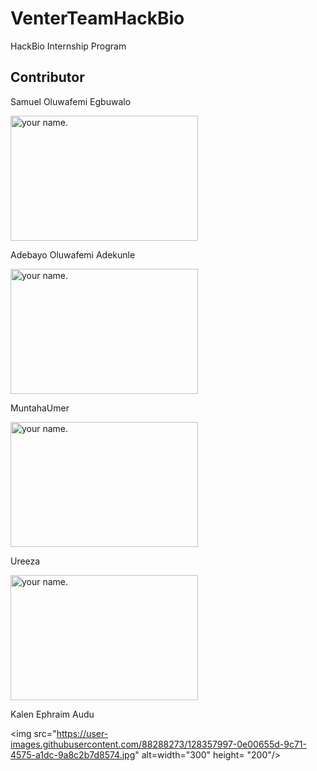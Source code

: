 # VenterTeamHackBio
HackBio Internship Program





## Contributor

Samuel Oluwafemi Egbuwalo 

<img src="https://user-images.githubusercontent.com/85350295/128296296-dddfca4f-ee3a-470a-b1de-2b8b9b144179.jpg" alt="your name." width="300" height= "200"/>

Adebayo Oluwafemi Adekunle

<img src="https://user-images.githubusercontent.com/88288059/128306099-6c63194d-890b-4e18-a5da-6ed7c3dca6b4.jpg" alt="your name." width="300" height= "200"/>

MuntahaUmer

<img src="https://user-images.githubusercontent.com/88343721/128332666-6e36e412-9ec4-46ad-b2ed-8c691e346e61.jpeg" alt="your name." width="300" height= "200"/>

Ureeza

<img src="https://user-images.githubusercontent.com/88342626/128333454-09ecb286-2cc1-4b3c-88e2-a58bc11ffb6d.jpeg" alt="your name." width="300" height= "200"/>

Kalen Ephraim Audu

<img src="https://user-images.githubusercontent.com/88288273/128357997-0e00655d-9c71-4575-a1dc-9a8c2b7d8574.jpg" alt=width="300" height= "200"/>
